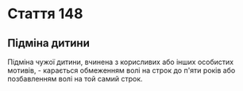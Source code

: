Cтаття 148
====
Підміна дитини
----
Підміна чужої дитини, вчинена з корисливих або інших особистих мотивів, -
карається обмеженням волі на строк до п'яти років або позбавленням волі на той самий строк.

